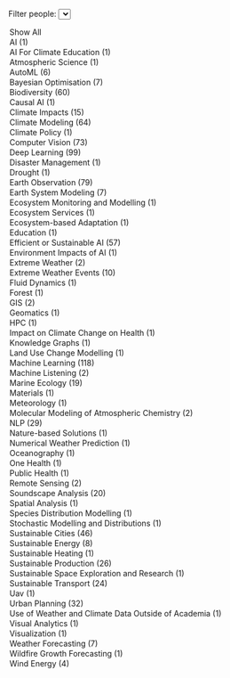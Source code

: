 <label for="tagFilter">Filter people:</label>
<select id="tagFilter">
<option value="all">Show All</option>
<option value="AI">AI (1)</option>
<option value="AI For Climate Education">AI For Climate Education (1)</option>
<option value="Atmospheric Science">Atmospheric Science (1)</option>
<option value="AutoML">AutoML (6)</option>
<option value="Bayesian Optimisation">Bayesian Optimisation (7)</option>
<option value="Biodiversity">Biodiversity (60)</option>
<option value="Causal AI">Causal AI (1)</option>
<option value="Climate Impacts">Climate Impacts (15)</option>
<option value="Climate Modeling">Climate Modeling (64)</option>
<option value="Climate Policy">Climate Policy (1)</option>
<option value="Computer Vision">Computer Vision (73)</option>
<option value="Deep Learning">Deep Learning (99)</option>
<option value="Disaster Management">Disaster Management (1)</option>
<option value="Drought">Drought (1)</option>
<option value="Earth Observation">Earth Observation (79)</option>
<option value="Earth System Modeling">Earth System Modeling (7)</option>
<option value="Ecosystem Monitoring and Modelling">Ecosystem Monitoring and Modelling (1)</option>
<option value="Ecosystem Services">Ecosystem Services (1)</option>
<option value="Ecosystem-based Adaptation">Ecosystem-based Adaptation (1)</option>
<option value="Education">Education (1)</option>
<option value="Efficient or Sustainable AI">Efficient or Sustainable AI (57)</option>
<option value="Environment Impacts of AI">Environment Impacts of AI (1)</option>
<option value="Extreme Weather">Extreme Weather (2)</option>
<option value="Extreme Weather Events">Extreme Weather Events (10)</option>
<option value="Fluid Dynamics">Fluid Dynamics (1)</option>
<option value="Forest">Forest (1)</option>
<option value="GIS">GIS (2)</option>
<option value="Geomatics">Geomatics (1)</option>
<option value="HPC">HPC (1)</option>
<option value="Impact on Climate Change on Health">Impact on Climate Change on Health (1)</option>
<option value="Knowledge Graphs">Knowledge Graphs (1)</option>
<option value="Land Use Change Modelling">Land Use Change Modelling (1)</option>
<option value="Machine Learning">Machine Learning (118)</option>
<option value="Machine Listening">Machine Listening (2)</option>
<option value="Marine Ecology">Marine Ecology (19)</option>
<option value="Materials">Materials (1)</option>
<option value="Meteorology">Meteorology (1)</option>
<option value="Molecular Modeling of Atmospheric Chemistry">Molecular Modeling of Atmospheric Chemistry (2)</option>
<option value="NLP">NLP (29)</option>
<option value="Nature-based Solutions">Nature-based Solutions (1)</option>
<option value="Numerical Weather Prediction">Numerical Weather Prediction (1)</option>
<option value="Oceanography">Oceanography (1)</option>
<option value="One Health">One Health (1)</option>
<option value="Public Health">Public Health (1)</option>
<option value="Remote Sensing">Remote Sensing (2)</option>
<option value="Soundscape Analysis">Soundscape Analysis (20)</option>
<option value="Spatial Analysis">Spatial Analysis (1)</option>
<option value="Species Distribution Modelling">Species Distribution Modelling (1)</option>
<option value="Stochastic Modelling and Distributions">Stochastic Modelling and Distributions (1)</option>
<option value="Sustainable Cities">Sustainable Cities (46)</option>
<option value="Sustainable Energy">Sustainable Energy (8)</option>
<option value="Sustainable Heating">Sustainable Heating (1)</option>
<option value="Sustainable Production">Sustainable Production (26)</option>
<option value="Sustainable Space Exploration and Research">Sustainable Space Exploration and Research (1)</option>
<option value="Sustainable Transport">Sustainable Transport (24)</option>
<option value="Uav">Uav (1)</option>
<option value="Urban Planning">Urban Planning (32)</option>
<option value="Use of Weather and Climate Data Outside of Academia">Use of Weather and Climate Data Outside of Academia (1)</option>
<option value="Visual Analytics">Visual Analytics (1)</option>
<option value="Visualization">Visualization (1)</option>
<option value="Weather Forecasting">Weather Forecasting (7)</option>
<option value="Wildfire Growth Forecasting">Wildfire Growth Forecasting (1)</option>
<option value="Wind Energy">Wind Energy (4)</option></select>

<script>
        document.getElementById('tagFilter').addEventListener('change', function () {
            const selectedTag = this.value;
            document.querySelectorAll('.content').forEach(div => {
                const tags = div.getAttribute('data-tags').split(',');
                if (selectedTag === 'all' || tags.includes(selectedTag)) {
                    div.classList.remove('hidden');
                } else {
                    div.classList.add('hidden');
                }
            });
        });
</script>

